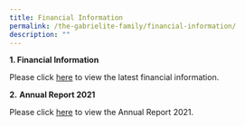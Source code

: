 ```yaml
---
title: Financial Information
permalink: /the-gabrielite-family/financial-information/
description: ""
---
```

**1\. Financial Information**

Please click [here](https://www.moe.gov.sg/about-us/organisation-structure/fpd/financial-summary) to view the latest financial information.  

  

**2.** **Annual Report 2021**  

Please click [here](https://www-stgabrielspri-moe-edu-sg-admin.cwp.sg/qql/slot/u173/About%20Us/Financial%20Information/Annual%20Report%202021.pdf) to view the Annual Report 2021.